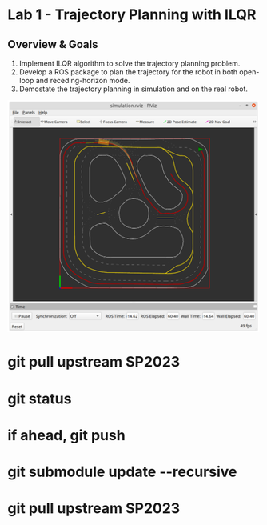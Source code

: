 # Lab 1 - Trajectory Planning with ILQR

## Overview & Goals
1. Implement ILQR algorithm to solve the trajectory planning problem.
2. Develop a ROS package to plan the trajectory for the robot in both open-loop and receding-horizon mode.  
3. Demostate the trajectory planning in simulation and on the real robot.

![](./assets/example.png)


# git pull upstream SP2023
# git status
# if ahead, git push
# git submodule update --recursive
# git pull upstream SP2023 